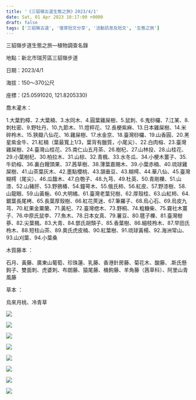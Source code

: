 ```yaml
---
title: '《三貂嶺古道生態之旅》2023/4/1'
date: Sat, 01 Apr 2023 10:17:00 +0000
draft: false
tags: ['三貂嶺古道', '復育短文分享', '活動訊息及短文', '生態之旅']
---
```


三貂嶺步道生態之旅—植物調查名錄

地點：新北市瑞芳區三貂嶺步道

日期：2023/4/1

海拔：150～370公尺

座標：(25.0591020, 121.8205330)

喬木灌木：

1.大葉釣樟、2.大葉楠、3.水同木、4.圓葉雞屎樹、5.鼠刺、6.鬼桫欏、7.江某、8.刺杜密、9.野牡丹、10.九節木、11.燈秤花、12.長梗紫麻、13.日本雞屎樹、14.米碎柃木、15.狹瓣八仙花、16.雞屎樹、17.水金京、18.臺灣桫欏、19.山香圓、20.黑星紫金牛、21.紅楠（葉最寬上1/3，葉背有臘質，小尾尖）、22.白肉榕、23.臺灣雞屎樹、24.臺灣山桂花、25.南仁山五月茶、26.樹杞、27.山林投、28.山桂花、29.小葉樹杞、30.柏拉木、31.山棕、32.青楓、33.水冬瓜、34.小梗木薑子、35.牛奶榕、36.裏白饅頭果、37.茜草樹、38.薄葉嘉賜木、39.小葉赤楠、40.琉球雞屎樹、41.山茶葉灰木、42.墨點櫻桃、43.頷垂豆、43.糊樗、44.華八仙、45.臺灣糊樗（尾尖）、46.瓜馥木、47.白匏子、48.九芎、49.杜英、50.青剛櫟、51.山漆、52.山豬肝、53.野鴉椿、54.鐘萼木、55.俄氏柿、56.紅皮、57.野漆樹、58.山龍眼、59.山黃梔、60.大明橘、61.臺灣老葉兒樹、62.厚殼桂、63.山紅柿、64.鋸葉長尾栲、65.長葉厚殼樹、66.紅花莢迷、67.筆羅子、68.烏心石、69.烏皮九芎、70.紅果金粟蘭、71.黃杞、72.臺灣楤木、73.野桐、74.粗糠柴、75.霧社木薑子、76.中原氏鼠李、77.魚木、78.日本女真、79.薯豆、80.毽子櫟、81.臺灣樹蔘、82.尖葉楓、83.大青、84.鄧氏胡頹子、85.香葉樹、86.細枝柃木、87.早田氏柃木、88.短柱山茶、89.奧氏虎皮楠、90.紅葉樹、91.琉球黃楊、92.海洲常山、93.山刈葉、94.小葉桑

木質藤本 ：

石月、黃藤、廣東山葡萄、珍珠蓮、乳藤、香港針房藤、菊花木、酸藤、.斯氏懸鉤子、雙面刺、虎婆刺、布朗藤、猿尾藤、桶鉤藤、羊角藤（茜草科）、阿里山青風藤

草本 ：

烏來月桃、冷青草

![](https://www.reforestation.tw/wp-content/uploads/2023/07/20230401-三貂嶺古道生態之旅11-1024x768.jpg)

![](https://www.reforestation.tw/wp-content/uploads/2023/07/20230401-三貂嶺古道生態之旅14.jpg)

![](https://www.reforestation.tw/wp-content/uploads/2023/07/20230401-三貂嶺古道生態之旅7-1024x768.jpg)

![](https://www.reforestation.tw/wp-content/uploads/2023/07/20230401-三貂嶺古道生態之旅12-1024x768.jpg)

![](https://www.reforestation.tw/wp-content/uploads/2023/07/20230401-三貂嶺古道生態之旅8-768x1024.jpg)

![](https://www.reforestation.tw/wp-content/uploads/2023/07/20230401-三貂嶺古道生態之旅4-768x1024.jpg)

![](https://www.reforestation.tw/wp-content/uploads/2023/07/20230401-三貂嶺古道生態之旅13.jpg)

![](https://www.reforestation.tw/wp-content/uploads/2023/07/20230401-三貂嶺古道生態之旅15.jpg)